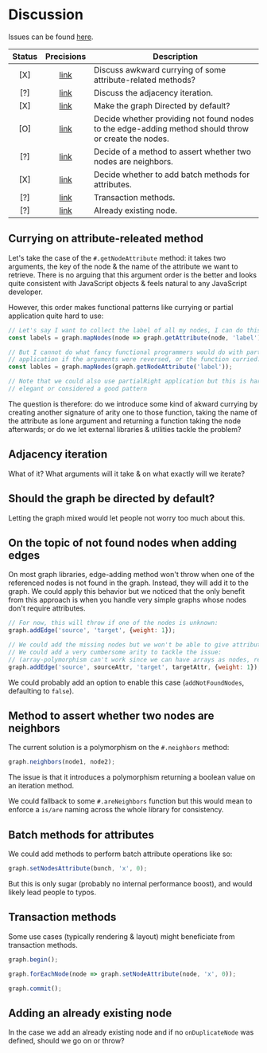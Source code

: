 # Discussion

Issues can be found [here](https://github.com/medialab/graphlib/issues).

| Status | Precisions | Description |
| :---: | :---: | --- |
| [X] | [link](#curry) | Discuss awkward currying of some attribute-related methods? |
| [?] | [link](#adj) | Discuss the adjacency iteration. |
| [X] | [link](#directed) | Make the graph Directed by default? |
| [O] | [link](#404) | Decide whether providing not found nodes to the edge-adding method should throw or create the nodes. |
| [?] | [link](#neighbors) | Decide of a method to assert whether two nodes are neighbors. |
| [X] | [link](#attributes) | Decide whether to add batch methods for attributes. |
| [?] | [link](#transactions) | Transaction methods. |
| [?] | [link](#node) | Already existing node. |

<h2 id="curry">Currying on attribute-releated method</h2>

Let's take the case of the `#.getNodeAttribute` method: it takes two arguments, the key of the node & the name of the attribute we want to retrieve. There is no arguing that this argument order is the better and looks quite consistent with JavaScript objects & feels natural to any JavaScript developer.

However, this order makes functional patterns like currying or partial application quite hard to use:

```js
// Let's say I want to collect the label of all my nodes, I can do this:
const labels = graph.mapNodes(node => graph.getAttribute(node, 'label'));

// But I cannot do what fancy functional programmers would do with partial
// application if the arguments were reversed, or the function curried:
const lables = graph.mapNodes(graph.getNodeAttribute('label'));

// Note that we could also use partialRight application but this is hardly
// elegant or considered a good pattern
```

The question is therefore: do we introduce some kind of akward currying by creating another signature of arity one to those function, taking the name of the attribute as lone argument and returning a function taking the node afterwards; or do we let external libraries & utilities tackle the problem?

<h2 id="adj">Adjacency iteration</h2>

What of it? What arguments will it take & on what exactly will we iterate?

<h2 id="directed">Should the graph be directed by default?</h2>

Letting the graph mixed would let people not worry too much about this.

<h2 id="404">On the topic of not found nodes when adding edges</h2>

On most graph libraries, edge-adding method won't throw when one of the referenced nodes is not found in the graph. Instead, they will add it to the graph. We could apply this behavior but we noticed that the only benefit from this approach is when you handle very simple graphs whose nodes don't require attributes.

```js
// For now, this will throw if one of the nodes is unknown:
graph.addEdge('source', 'target', {weight: 1});

// We could add the missing nodes but we won't be able to give attributes to them
// We could add a very cumbersome arity to tackle the issue:
// (array-polymorphism can't work since we can have arrays as nodes, remember?)
graph.addEdge('source', sourceAttr, 'target', targetAttr, {weight: 1});
```

We could probably add an option to enable this case (`addNotFoundNodes`, defaulting to `false`).

<h2 id="neigbors">Method to assert whether two nodes are neighbors</h2>

The current solution is a polymorphism on the `#.neighbors` method:

```js
graph.neighbors(node1, node2);
```

The issue is that it introduces a polymorphism returning a boolean value on an iteration method.

We could fallback to some `#.areNeighbors` function but this would mean to enforce a `is/are` naming across the whole library for consistency.

<h2 id="attributes">Batch methods for attributes</h2>

We could add methods to perform batch attribute operations like so:

```js
graph.setNodesAttribute(bunch, 'x', 0);
```

But this is only sugar (probably no internal performance boost), and would likely lead people to typos.

<h2 id="transactions">Transaction methods</h2>

Some use cases (typically rendering & layout) might beneficiate from transaction methods.

```js
graph.begin();

graph.forEachNode(node => graph.setNodeAttribute(node, 'x', 0));

graph.commit();
```

<h2 id="node">Adding an already existing node</h2>

In the case we add an already existing node and if no `onDuplicateNode` was defined, should we go on or throw?
